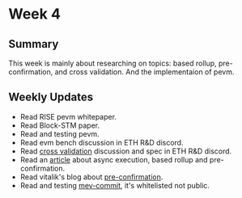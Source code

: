 # Week 4

## Summary

This week is mainly about researching on topics: based rollup, pre-confirmation, and cross validation. And the implementaion of pevm.

## Weekly Updates

* Read RISE pevm whitepaper.
* Read Block-STM paper.
* Read and testing pevm.
* Read evm bench discussion in ETH R&D discord.
* Read [cross validation](https://discord.com/channels/595666850260713488/1255230055995543602) discussion and spec in ETH R&D discord.
* Read an [article](https://dba.xyz/were-all-building-the-same-thing/) about async execution, based rollup and pre-confirmation.
* Read vitalik's blog about [pre-confirmation](https://vitalik.eth.limo/general/2024/06/30/epochslot.html).
* Read and testing [mev-commit](https://docs.primev.xyz/get-started/quickstart), it's whitelisted not public.
